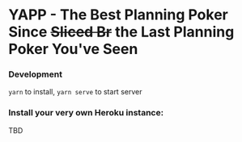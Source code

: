 # YAPP - The Best Planning Poker Since ~~Sliced Br~~ the Last Planning Poker You've Seen

### Development
`yarn` to install, `yarn serve` to start server

### Install your very own Heroku instance:
 TBD
